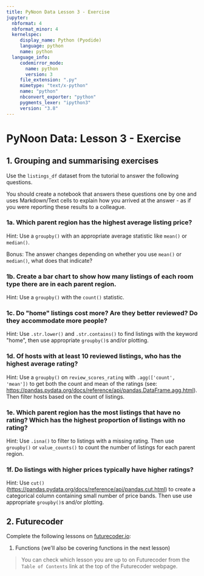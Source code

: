 ```yaml
---
title: PyNoon Data Lesson 3 - Exercise
jupyter:
  nbformat: 4
  nbformat_minor: 4
  kernelspec:
     display_name: Python (Pyodide)
     language: python
     name: python
  language_info:
     codemirror_mode:
       name: python
       version: 3
     file_extension: ".py"
     mimetype: "text/x-python"
     name: "python"
     nbconvert_exporter: "python"
     pygments_lexer: "ipython3"
     version: "3.8"
---
```


# PyNoon Data: Lesson 3 - Exercise

## 1. Grouping and summarising exercises

Use the `listings_df` dataset from the tutorial to answer the
following questions.

You should create a notebook that answers these questions one by one
and uses Markdown/Text cells to explain how you arrived at the
answer - as if you were reporting these results to a colleague.

### 1a. Which parent region has the highest average listing price?

Hint: Use a `groupby()` with an appropriate average statistic like
`mean()` or `median()`.

Bonus: The answer changes depending on whether you use `mean()` or
`median()`, what does that indicate?

### 1b. Create a bar chart to show how many listings of each room type there are in each parent region.

Hint: Use a `groupby()` with the `count()` statistic.

### 1c. Do "home" listings cost more? Are they better reviewed? Do they accommodate more people?

Hint: Use `.str.lower()` and `.str.contains()` to find listings with
the keyword "home", then use appropriate `groupby()`s and/or plotting.

### 1d. Of hosts with at least 10 reviewed listings, who has the highest average rating?

Hint: Use a `groupby()` on `review_scores_rating` with `.agg(['count',
'mean'])` to get both the count and mean of the ratings (see:
https://pandas.pydata.org/docs/reference/api/pandas.DataFrame.agg.html).
Then filter hosts based on the count of listings.

### 1e. Which parent region has the most listings that have no rating? Which has the highest proportion of listings with no rating?

Hint: Use `.isna()` to filter to listings with a missing rating. Then
use `groupby()` or `value_counts()` to count the number of listings
for each parent region.

### 1f. Do listings with higher prices typically have higher ratings?

Hint: Use `cut()`
(https://pandas.pydata.org/docs/reference/api/pandas.cut.html) to
create a categorical column containing small number of price bands.
Then use use appropriate `groupby()`s and/or plotting.


## 2. Futurecoder

Complete the following lessons on
[futurecoder.io](https://futurecoder.io):

1. Functions (we'll also be covering functions in the next lesson)

> You can check which lesson you are up to on Futurecoder from the
> `Table of Contents` link at the top of the Futurecoder webpage.
